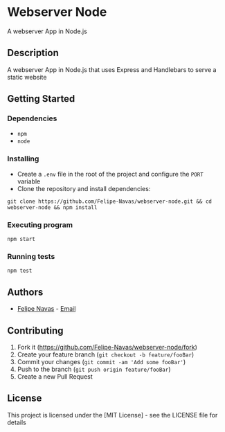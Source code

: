 # Webserver Node

A webserver App in Node.js

## Description

A webserver App in Node.js that uses Express and Handlebars to serve a static website

## Getting Started

### Dependencies

- `npm`
- `node`

### Installing

- Create a `.env` file in the root of the project and configure the `PORT` variable
- Clone the repository and install dependencies:

```
git clone https://github.com/Felipe-Navas/webserver-node.git && cd webserver-node && npm install
```

### Executing program

```
npm start
```

### Running tests

```
npm test
```

## Authors

- [Felipe Navas](https://www.linkedin.com/in/felipenavaslederhos) - [Email](mailto:felipenavas.itec@gmail.com?subject=[GitHub]%20webserver-node)

## Contributing

1. Fork it (<https://github.com/Felipe-Navas/webserver-node/fork>)
2. Create your feature branch (`git checkout -b feature/fooBar`)
3. Commit your changes (`git commit -am 'Add some fooBar'`)
4. Push to the branch (`git push origin feature/fooBar`)
5. Create a new Pull Request

## License

This project is licensed under the [MIT License] - see the LICENSE file for details
